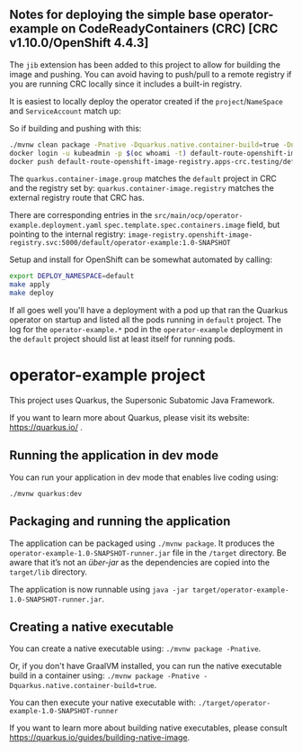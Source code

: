 ## Notes for deploying the simple base operator-example on CodeReadyContainers (CRC) [CRC v1.10.0/OpenShift 4.4.3]

The `jib` extension has been added to this project to allow for building the image and pushing. You can avoid having to push/pull to a remote registry if you are running CRC locally since it includes a built-in registry.

It is easiest to locally deploy the operator created if the `project`/`NameSpace` and `ServiceAccount` match up:

So if building and pushing with this:
```bash
./mvnw clean package -Pnative -Dquarkus.native.container-build=true -Dnative-image.xmx=5g -Dquarkus.container-image.build=true -Dquarkus.container-image.registry=default-route-openshift-image-registry.apps-crc.testing -Dquarkus.container-image.group=default
docker login -u kubeadmin -p $(oc whoami -t) default-route-openshift-image-registry.apps-crc.testing
docker push default-route-openshift-image-registry.apps-crc.testing/default/operator-example:1.0-SNAPSHOT
```
The `quarkus.container-image.group` matches the `default` project in CRC and the registry set by: `quarkus.container-image.registry` matches the external registry route that CRC has.

There are corresponding entries in the `src/main/ocp/operator-example.deployment.yaml` `spec.template.spec.containers.image` field, but pointing to the internal registry: `image-registry.openshift-image-registry.svc:5000/default/operator-example:1.0-SNAPSHOT`

Setup and install for OpenShift can be somewhat automated by calling:
```bash
export DEPLOY_NAMESPACE=default
make apply
make deploy
```

If all goes well you'll have a deployment with a pod up that ran the Quarkus operator on startup and listed all the pods running in `default` project. The log for the `operator-example.*` pod in the `operator-example` deployment in the `default` project should list at least itself for running pods.

# operator-example project

This project uses Quarkus, the Supersonic Subatomic Java Framework.

If you want to learn more about Quarkus, please visit its website: https://quarkus.io/ .

## Running the application in dev mode

You can run your application in dev mode that enables live coding using:
```
./mvnw quarkus:dev
```

## Packaging and running the application

The application can be packaged using `./mvnw package`.
It produces the `operator-example-1.0-SNAPSHOT-runner.jar` file in the `/target` directory.
Be aware that it’s not an _über-jar_ as the dependencies are copied into the `target/lib` directory.

The application is now runnable using `java -jar target/operator-example-1.0-SNAPSHOT-runner.jar`.

## Creating a native executable

You can create a native executable using: `./mvnw package -Pnative`.

Or, if you don't have GraalVM installed, you can run the native executable build in a container using: `./mvnw package -Pnative -Dquarkus.native.container-build=true`.

You can then execute your native executable with: `./target/operator-example-1.0-SNAPSHOT-runner`

If you want to learn more about building native executables, please consult https://quarkus.io/guides/building-native-image.

